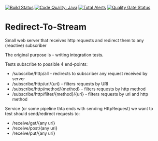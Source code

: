 [![Build Status](https://travis-ci.org/grinfeld/redirect-to-stream.svg?branch=master)](https://travis-ci.org/grinfeld/redirect-to-stream)
[![Code Quality: Java](https://img.shields.io/lgtm/grade/java/g/grinfeld/redirect-to-stream.svg?logo=lgtm&logoWidth=18)](https://lgtm.com/projects/g/grinfeld/redirect-to-stream/context:java)
[![Total Alerts](https://img.shields.io/lgtm/alerts/g/grinfeld/redirect-to-stream.svg?logo=lgtm&logoWidth=18)](https://lgtm.com/projects/g/grinfeld/redirect-to-stream/alerts)
[![Quality Gate Status](https://sonarcloud.io/api/project_badges/measure?project=com.mikerusoft%3Aredirect-to-stream&metric=alert_status)](https://sonarcloud.io/dashboard?id=com.mikerusoft%3Aredirect-to-stream)

Redirect-To-Stream
==========================

Small web server that receives http requests and redirect them to any (reactive) subscriber

The original purpose is - writing integration tests.

Tests subscribe to possible 4 end-points:
* /subscribe/http/all - redirects to subscriber any request received by server
* /subscribe/http/uri/{uri} - filters requests by URI
* /subscribe/http/method/{method} - filters requests by http method
* /subscribe/http/filter/{method}/{uri} - filters requests by uri and http method

Service (or some pipeline thta ends with sending HttpRequest) we want to test should send/redirect requests to:
* /receive/get/{any uri}
* /receive/post/{any uri}
* /receive/put/{any uri}

